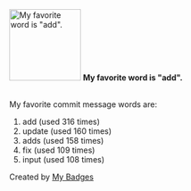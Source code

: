 <img src="https://my-badges.github.io/my-badges/favorite-word.png" alt="My favorite word is &quot;add&quot;." title="My favorite word is &quot;add&quot;." width="128">
<strong>My favorite word is &quot;add&quot;.</strong>
<br><br>

My favorite commit message words are:

1. add (used 316 times)
2. update (used 160 times)
3. adds (used 158 times)
4. fix (used 109 times)
5. input (used 108 times)


Created by <a href="https://github.com/my-badges/my-badges">My Badges</a>